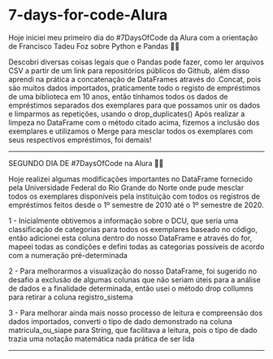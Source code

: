 # 7-days-for-code-Alura

Hoje iniciei meu primeiro dia do #7DaysOfCode da Alura com a orientação de Francisco Tadeu Foz sobre Python e Pandas 🐍🐼

Descobri diversas coisas legais que o Pandas pode fazer, como ler arquivos CSV a partir de um link para repositórios públicos do Github, além disso aprendi na prática a concatenação de DataFrames através do .Concat, pois são muitos dados importados, praticamente todo o registo de empréstimos de uma biblioteca em 10 anos, então tínhamos todos os dados de empréstimos separados dos exemplares para que possamos unir os dados e limparmos as repetições, usando o drop_duplicates()
Após realizar a limpeza no DataFrame com o método citado acima, fizemos a inclusão dos exemplares e utilizamos o Merge para mesclar todos os exemplares com seus respectivos empréstimos, foi demais!

-----------------------------------------------------------------------------------------------------------------------------------------------------------------------------------------------

SEGUNDO DIA DE #7DaysOfCode na Alura 🐼🐍

Hoje realizei algumas modificações importantes no DataFrame fornecido pela Universidade Federal do Rio Grande do Norte onde pude mesclar todos os exemplares disponíveis pela instituição com todos os registros de empréstimos feitos desde o 1º semestre de 2010 até o 1º semestre de 2020.

1 - Inicialmente obtivemos a informação sobre o DCU, que seria uma classificação de categorias para todos os exemplares baseado no código, então adicionei esta coluna dentro do nosso DataFrame e através do for, mapeei todas as condições e defini todas as categorias possíveis de acordo com a numeração pré-determinada

2 - Para melhorarmos a visualização do nosso DataFrame, foi sugerido no desafio a exclusão de algumas colunas que não seriam úteis para a análise de dados e a finalidade determinada, então usei o método drop collumns para retirar a coluna registro_sistema

3 - Para melhorar ainda mais nosso processo de leitura e compreensão dos dados importados, converti o tipo de dado demonstrado na coluna matricula_ou_siape para String, que facilitava a leitura, pois o tipo de dado trazia uma notação matemática nada prática de ser lida

-----------------------------------------------------------------------------------------------------------------------------------------------------------------------------------------------
